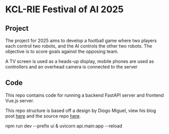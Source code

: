 # KCL-RIE Festival of AI 2025
## Project
The project for 2025 aims to develop a football game where two players each control two robots, and the AI controls the other two robots. The objective is to score goals against the opposing team.

A TV screen is used as a heads-up display, mobile phones are used as controllers and an overhead camera is connected to the server

## Code
This repo contains code for running a backend FastAPI server and frontend Vue.js server.

This repo structure is based off a design by Diogo Miguel, view his blog post [here](https://dimmaski.com/serve-vue-fastapi/) and the source repo [here](https://github.com/dimmaski/fastapi-vue).


npm run dev --prefix ui & uvicorn api.main:app --reload

<!-- ### Serve Backend locally

```sh
cd api

# setup virtualenv
virtualenv -p python3.10 -v venv

# activate the source directory
source venv/bin/activate

pip install -r requirements.txt

# serve
uvicorn main:app --reload
```

### Serve Frontend locally
```sh
cd ui

# install dependencies
npm run install

# serve
npm run watch
```

### Run FE and BE in hot-reload mode
Run from the parent directory.
```
npm run watch --prefix ui & uvicorn api.main:app --reload && fg
``` -->